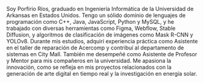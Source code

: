 Soy Porfirio Ríos, graduado en Ingeniería Informática de la Universidad de Arkansas en Estados Unidos.
Tengo un sólido dominio de lenguajes de programación como C++, Java, JavaScript, Python y MySQL, y he trabajado con diversas herramientas como Figma, Webflow, Stable Diffusion, y algoritmos de clasificación de imágenes como Mask R-CNN y YOLOv8. Durante mis estudios, adquirí experiencia práctica como Asistente en el taller de reparación de Acercomp y contribuí al departamento de sistemas en City Mall. También me desempeñé como Asistente de Profesor y Mentor para mis compañeros en la universidad. Me apasiona la innovación, como se refleja en mis proyectos relacionados con la generación de arte digital en tiempo real y la investigación en energía solar.
